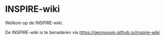 # INSPIRE-wiki
Welkom op de INSPIRE-wiki.

De INSPIRE-wiki is te benaderen via https://geonovum.github.io/inspire-wiki
